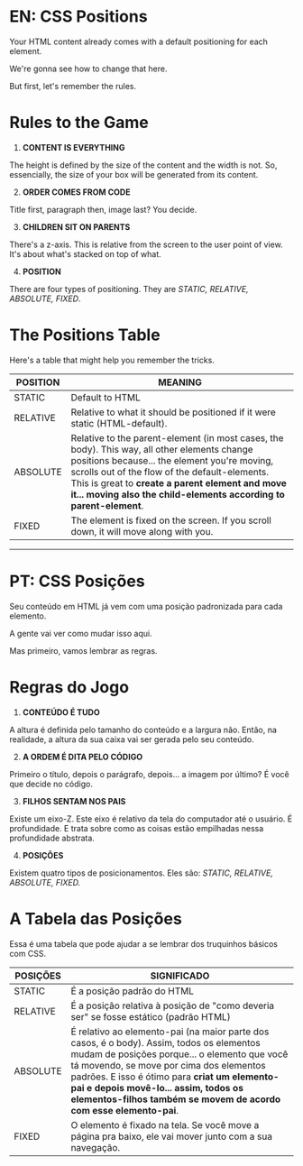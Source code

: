
# EN: CSS Positions

Your HTML content already comes with a default positioning for each element.

We're gonna see how to change that here.

But first, let's remember the rules.

# Rules to the Game

1. **CONTENT IS EVERYTHING**

The height is defined by the size of the content and the width is not. So, essencially, the size of your box will be generated from its content.

2. **ORDER COMES FROM CODE**

 Title first, paragraph then, image last? You decide.

3. **CHILDREN SIT ON PARENTS**

 There's a z-axis. This is relative from the screen to the user point of view. It's about what's stacked on top of what. 

4. **POSITION**

There are four types of positioning. They are *STATIC, RELATIVE, ABSOLUTE, FIXED*.

# The Positions Table

Here's a table that might help you remember the tricks.

POSITION | MEANING
---------|--------
STATIC | Default to HTML
RELATIVE | Relative to what it should be positioned if it were static (HTML-default).
ABSOLUTE | Relative to the parent-element (in most cases, the body). This way, all other elements change positions because... the element you're moving, scrolls out of the flow of the default-elements. This is great to **create a parent element and move it... moving also the child-elements according to parent-element**.
FIXED | The element is fixed on the screen. If you scroll down, it will move along with you.

---
# PT: CSS Posições

Seu conteúdo em HTML já vem com uma posição padronizada para cada elemento.

A gente vai ver como mudar isso aqui.

Mas primeiro, vamos lembrar as regras.

# Regras do Jogo

1. **CONTEÚDO É TUDO**

A altura é definida pelo tamanho do conteúdo e a largura não. Então, na realidade, a altura da sua caixa vai ser gerada pelo seu conteúdo.

2. **A ORDEM É DITA PELO CÓDIGO**

Primeiro o título, depois o parágrafo, depois... a imagem por último? É você que decide no código.

3. **FILHOS SENTAM NOS PAIS**

Existe um eixo-Z. Este eixo é relativo da tela do computador até o usuário. É profundidade. E trata sobre como as coisas estão empilhadas nessa profundidade abstrata. 

4. **POSIÇÕES**

Existem quatro tipos de posicionamentos. Eles são: *STATIC, RELATIVE, ABSOLUTE, FIXED.*

# A Tabela das Posições

Essa é uma tabela que pode ajudar a se lembrar dos truquinhos básicos com CSS.

POSIÇÕES | SIGNIFICADO
---------| ------------
STATIC | É a posição padrão do HTML
RELATIVE | É a posição relativa à posição de "como deveria ser" se fosse estático (padrão HTML)
ABSOLUTE | É relativo ao elemento-pai (na maior parte dos casos, é o body). Assim, todos os elementos mudam de posições porque... o elemento que você tá movendo, se move por cima dos elementos padrões. E isso é ótimo para **criat um elemento-pai e depois movê-lo... assim, todos os elementos-filhos também se movem de acordo com esse elemento-pai**. 
FIXED | O elemento é fixado na tela. Se você move a página pra baixo, ele vai mover junto com a sua navegação.
